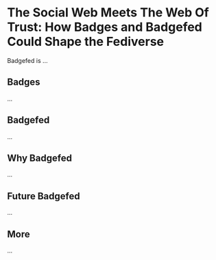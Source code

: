 #  The Social Web Meets The Web Of Trust: How Badges and Badgefed Could Shape the Fediverse

Badgefed is ...

## Badges

...

## Badgefed

...

## Why Badgefed

...

## Future Badgefed

...

## More

...
